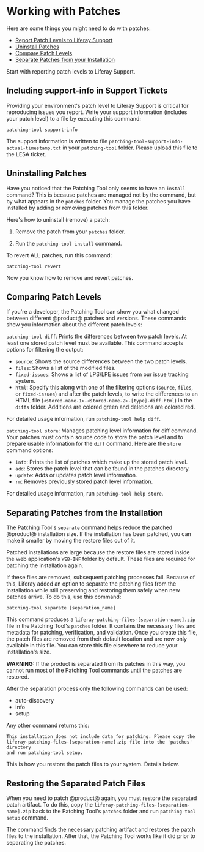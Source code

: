 # Working with Patches [](id=working-with-patches)

Here are some things you might need to do with patches:

- [Report Patch Levels to Liferay Support](#including-support-info-in-support-tickets)
- [Uninstall Patches](#uninstalling-patches) 
- [Compare Patch Levels](#comparing-patch-levels)
- [Separate Patches from your Installation](#separating-patches-from-the-installation)

Start with reporting patch levels to Liferay Support.

## Including support-info in Support Tickets [](id=including-support-info-in-support-tickets)

Providing your environment's patch level to Liferay Support is critical for
reproducing issues you report. Write your support information (includes your
patch level) to a file by executing this command: 

    patching-tool support-info

The support information is written to file
`patching-tool-support-info-actual-timestamp.txt` in your `patching-tool`
folder. Please upload this file to the LESA ticket.

## Uninstalling Patches [](id=uninstalling-patches)

Have you noticed that the Patching Tool only seems to have an `install` command?
This is because patches are managed not by the command, but by what appears in
the `patches` folder. You manage the patches you have installed by adding or
removing patches from this folder.

Here's how to uninstall (remove) a patch:

1.  Remove the patch from your `patches` folder. 

2.  Run the `patching-tool install` command. 

To revert ALL patches, run this command:

    patching-tool revert

Now you know how to remove and revert patches. 

## Comparing Patch Levels [](id=comparing-patch-levels)

If you're a developer, the Patching Tool can show you what changed between
different @product@ patches and versions. These commands show you information
about the different patch levels:

`patching-tool diff`: Prints the differences between two patch levels. At least
one stored patch level must be available. This command accepts options for
filtering the output: 

- `source`: Shows the source differences between the two patch levels.
- `files`: Shows a list of the modified files.
- `fixed-issues`: Shows a list of LPS/LPE issues from our issue tracking system.
- `html`: Specify this along with one of the filtering options (`source`, 
    `files`, or `fixed-issues`) and after the patch levels, to write the
    differences to an HTML file
    (`<stored-name-1>-<stored-name-2>-[type]-diff.html`) in the `diffs` folder.
    Additions are colored green and deletions are colored red.

For detailed usage information, run `patching-tool help diff`.

`patching-tool store`: Manages patching level information for diff command. Your
patches must contain source code to store the patch level and to prepare usable
information for the `diff` command. Here are the `store` command options: 

- `info`: Prints the list of patches which make up the stored patch level.
- `add`: Stores the patch level that can be found in the patches directory.
- `update`: Adds or updates patch level information.
- `rm`: Removes previously stored patch level information.

For detailed usage information, run `patching-tool help store`.

## Separating Patches from the Installation [](id=separating-patches-from-the-installation)

The Patching Tool's `separate` command helps reduce the patched @product@
installation size. If the installation has been patched, you can make it smaller
by moving the restore files out of it.

Patched installations are large because the restore files are stored inside the
web application's `WEB-INF` folder by default. These files are required for
patching the installation again.

If these files are removed, subsequent patching processes fail. Because of
this, Liferay added an option to separate the patching files from the
installation while still preserving and restoring them safely when new patches
arrive. To do this, use this command: 

    patching-tool separate [separation_name] 
 
This command produces a `liferay-patching-files-[separation-name].zip` file in
the Patching Tool's `patches` folder. It contains the necessary files and
metadata for patching, verification, and validation. Once you create this file,
the patch files are removed from their default location and are now only
available in this file. You can store this file elsewhere to reduce your
installation's size. 

**WARNING:** If the product is separated from its patches in this way, you
cannot run most of the Patching Tool commands until the patches are restored.

After the separation process only the following commands can be used:

- auto-discovery
- info
- setup

Any other command returns this:

    This installation does not include data for patching. Please copy the
    liferay-patching-files-[separation-name].zip file into the 'patches' directory
    and run patching-tool setup. 
 
This is how you restore the patch files to your system. Details below. 

## Restoring the Separated Patch Files [](id=restoring-the-separated-patch-files)
 
When you need to patch @product@ again, you must restore the separated patch
artifact. To do this, copy the `liferay-patching-files-[separation-name].zip`
back to the Patching Tool's `patches` folder and run `patching-tool setup`
command.

The command finds the necessary patching artifact and restores the patch files
to the installation. After that, the Patching Tool works like it did prior to
separating the patches. 
